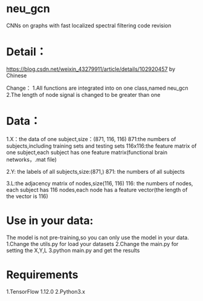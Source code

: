 # neu_gcn
CNNs on graphs with fast localized spectral filtering code revision

# Detail：
https://blog.csdn.net/weixin_43279911/article/details/102920457
by Chinese

Change：
1.All functions are integrated into on one class,named neu_gcn
2.The length of node signal is changed to be greater than one

# Data：
1.X：the data of one subject,size：(871, 116, 116)
871:the numbers of subjects,including training sets and testing sets
116x116:the feature matrix of one subject,each subject has one feature matrix(functional brain networks，.mat file)

2.Y: the labels of all subjects,size:(871,)
871: the numbers of all subjects 

3.L:the adjacency matrix of nodes,size(116, 116)
116: the numbers of nodes, each subject has 116 nodes,each node has a feature vector(the length of the vector is 116)

# Use in your data:
The model is not pre-training,so you can only use the model in your data.
1.Change the utils.py for load your datasets
2.Change the main.py for setting the X,Y,L
3.python main.py and get the results

# Requirements
1.TensorFlow 1.12.0
2.Python3.x

